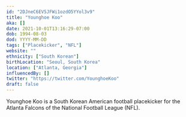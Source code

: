 ```yaml
---
id: "2DJneC6EV5JFWi1ozdO5YYol3v9"
title: "Younghoe Koo"
aka: []
date: 2021-10-01T13:16:29-07:00
dob: 1994-08-03
dod: YYYY-MM-DD
tags: ["Placekicker", "NFL"]
website: ""
ethnicity: ["South Korean"]
birthLocation: "Seoul, South Korea"
location: ["Atlanta, Georgia"]
influencedBy: []
twitter: "https://twitter.com/YounghoeKoo"
draft: false
---
```


Younghoe Koo is a South Korean American football placekicker for the Atlanta
Falcons of the National Football League (NFL).
